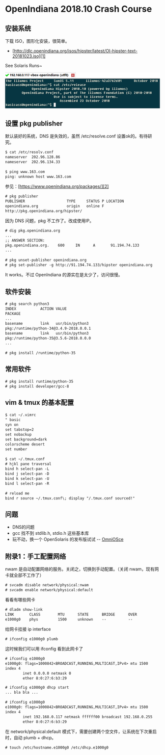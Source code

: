 # OpenIndiana 2018.10 Crash Course


## 安装系统

下载 ISO，图形化安装，很简单。

* [http://dlc.openindiana.org/isos/hipster/latest/OI-hipster-text-20181023.iso][1]

See Solaris Runs~

![](2018_11_01_openindiana2018_crash_course_image_02.png)


## 设置 pkg publisher

默认装好的系统，DNS 是失效的，虽然 /etc/resolve.conf 设置ok的。有待研究。

```
$ cat /etc/resolv.conf 
nameserver  202.96.128.86
nameserver  202.96.134.33

$ ping www.163.com
ping: unknown host www.163.com
```

参见：[https://www.openindiana.org/packages/][2]

```
# pkg publisher
PUBLISHER                   TYPE     STATUS P LOCATION
openindiana.org             origin   online F http://pkg.openindiana.org/hipster/
```

因为 DNS 问题，pkg 不工作了。改成使用IP。

```
# dig pkg.openindiana.org
...
;; ANSWER SECTION:
pkg.openindiana.org.    600     IN      A       91.194.74.133
...

# pkg unset-publisher openindiana.org
# pkg set-publisher -g http://91.194.74.133/hipster openindiana.org
```

It works。不过 OpenIndiana 的源实在是太少了，访问很慢。


## 软件安装

```
# pkg search python3
INDEX           ACTION VALUE                                         PACKAGE
...
basename        link   usr/bin/python3                               pkg:/runtime/python-34@3.4.9-2018.0.0.1
basename        link   usr/bin/python3                               pkg:/runtime/python-35@3.5.6-2018.0.0.0
...

# pkg install /runtime/python-35
```


## 常用软件

```
# pkg install runtime/python-35
# pkg install developer/gcc-8
```

## vim & tmux 的基本配置

```
$ cat ~/.vimrc
" basic
syn on
set tabstop=2
set nobackup
set background=dark
colorscheme desert
set number

$ cat ~/.tmux.conf
# hjkl pane traversal
bind h select-pan -L
bind j select-pan -D
bind k select-pan -U
bind l select-pan -R

# reload me
bind r source ~/.tmux.conf\; display "/.tmux.conf sourced!"
```

## 问题

* DNS的问题
* gcc 找不到 stdlib.h, stdio.h 这些基本库
* 玩不动，换一个 OpenSolaris 的发布版试试 -- [OmniOSce][3]


## 附录1：手工配置网络

nwam 是自动配置网络的服务。关闭之，切换到手动配置。（关闭 nwam，现有网卡就全部不工作了）

```
# svcadm disable network/physical:nwam
# svcadm enable network/physical:default
```

看看有哪些网卡

```
# dladm show-link
LINK       CLASS        MTU      STATE      BRIDGE      OVER
e1000g0    phys         1500     unknown    --          --
```

给网卡挂接 ip interface

```
# ifconfig e1000g0 plumb
```

这时候我们可以用 ifconfig 看到此网卡了

```
# ifconfig e1000g0
e1000g0: flags=1000842<BROADCAST,RUNNING,MULTICAST,IPv4> mtu 1500 index 4
        inet 0.0.0.0 netmask 0
        ether 8:0:27:6:b3:29
```

```
# ifconfig e1000g0 dhcp start
... bla bla ...

# ifconfig e1000g0
e1000g0: flags=1000842<BROADCAST,RUNNING,MULTICAST,IPv4> mtu 1500 index 4
        inet 192.168.0.117 netmask ffffff00 broadcast 192.168.0.255
        ether 8:0:27:6:b3:29
```

在 network/physical:default 模式下，需要创建两个空文件，让系统在下次重启时，自动 plumb + dhcp。

```
# touch /etc/hostname.e1000g0 /etc/dhcp.e1000g0
```


[1]:http://dlc.openindiana.org/isos/hipster/latest/OI-hipster-text-20181023.iso
[2]:https://www.openindiana.org/packages/
[3]:https://omniosce.org/
